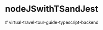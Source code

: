 # nodeJSwithTSandJest
#   v i r t u a l - t r a v e l - t o u r - g u i d e - t y p e s c r i p t - b a c k e n d  
 